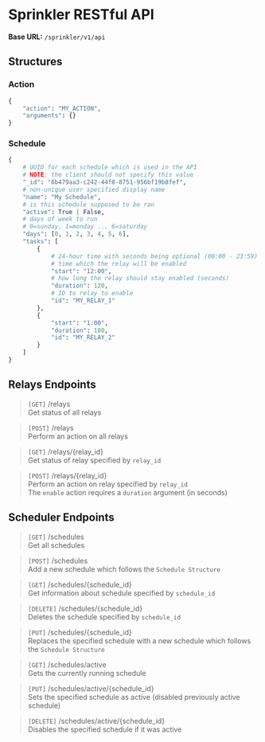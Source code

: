 # Sprinkler RESTful API
**Base URL:** `/sprinkler/v1/api`

## Structures

### Action
```python
{
    "action": "MY_ACTION",
    "arguments": {}
}
```

### Schedule
```python
{
    # UUID for each schedule which is used in the API
    # NOTE: the client should not specify this value
    "_id": "6b479aa3-c242-44f8-8751-956bf19b8fef",
    # non-unique user specified display name
    "name": "My Schedule",
    # is this schedule supposed to be ran
    "active": True | False,
    # days of week to run
    # 0=sunday, 1=monday ... 6=saturday
    "days": [0, 1, 2, 3, 4, 5, 6],
    "tasks": [
        {
            # 24-hour time with seconds being optional (00:00 - 23:59)
            # time which the relay will be enabled
            "start": "12:00",
            # how long the relay should stay enabled (seconds)
            "duration": 120,
            # ID to relay to enable
            "id": "MY_RELAY_1"
        },
        {
            "start": "1:00",
            "duration": 180,
            "id": "MY_RELAY_2"
        }
    ]
}
```

## Relays Endpoints

> `[GET]` /relays<br>
> Get status of all relays

> `[POST]` /relays<br>
> Perform an action on all relays

> `[GET]` /relays/{relay_id}<br>
> Get status of relay specified by `relay_id`

> `[POST]` /relays/{relay_id}<br>
> Perform an action on relay specified by `relay_id`<br>
> The `enable` action requires a `duration` argument (in seconds)

## Scheduler Endpoints

> `[GET]` /schedules<br>
> Get all schedules

> `[POST]` /schedules<br>
> Add a new schedule which follows the `Schedule Structure`

> `[GET]` /schedules/{schedule_id}<br>
> Get information about schedule specified by `schedule_id`

> `[DELETE]` /schedules/{schedule_id}<br>
> Deletes the schedule specified by `schedule_id`

> `[PUT]` /schedules/{schedule_id}<br>
> Replaces the specified schedule with a new schedule which follows the `Schedule Structure`

> `[GET]` /schedules/active<br>
> Gets the currently running schedule

> `[PUT]` /schedules/active/{schedule_id}<br>
> Sets the specified schedule as active (disabled previously active schedule)

> `[DELETE]` /schedules/active/{schedule_id}<br>
> Disables the specified schedule if it was active